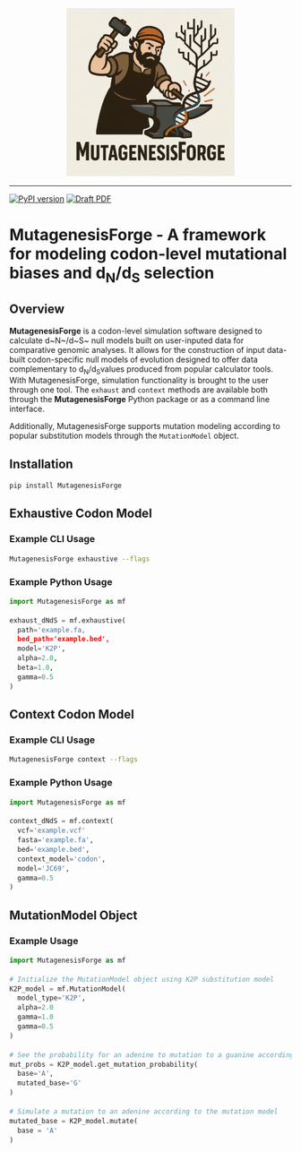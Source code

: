 

<p align="center">
  <img src="logo.png" width="300" alt="MutagenesisForge Logo" />
</p>

------------

[![PyPI version](https://img.shields.io/pypi/v/MutagenesisForge.svg)](https://pypi.org/project/MutagenesisForge/)
[![Draft PDF](https://github.com/AkeyLab/MutagenesisForge/actions/workflows/draft-pdf.yml/badge.svg)](https://github.com/AkeyLab/MutagenesisForge/actions/workflows/draft-pdf.yml)

# MutagenesisForge - A framework for modeling codon-level mutational biases and d<sub>N</sub>/d<sub>S</sub> selection

## Overview
**MutagenesisForge** is a codon-level simulation software designed to calculate d~N~/d~S~ null models built on user-inputed data for comparative genomic analyses. It allows for the construction of input data-built codon-specific null models of evolution designed to offer data complementary to d<sub>N</sub>/d<sub>S</sub>values produced from popular calculator tools. With MutagenesisForge, simulation functionality is brought to the user through one tool. The `exhaust` and `context` methods are available both through the **MutagenesisForge** Python package or as a command line interface.

Additionally, MutagenesisForge supports mutation modeling according to popular substitution models through the `MutationModel` object.

## Installation
```bash
pip install MutagenesisForge
```

## Exhaustive Codon Model

### Example CLI Usage
```bash
MutagenesisForge exhaustive --flags
```

### Example Python Usage
```python
import MutagenesisForge as mf

exhaust_dNdS = mf.exhaustive(
  path='example.fa,
  bed_path='example.bed',
  model='K2P',
  alpha=2.0,
  beta=1.0,
  gamma=0.5
)
```


## Context Codon Model

### Example CLI Usage
```bash
MutagenesisForge context --flags
```

### Example Python Usage
```python
import MutagenesisForge as mf

context_dNdS = mf.context(
  vcf='example.vcf'
  fasta='example.fa',
  bed='example.bed',
  context_model='codon',
  model='JC69',
  gamma=0.5
)
```

## MutationModel Object

### Example Usage
```python
import MutagenesisForge as mf

# Initialize the MutationModel object using K2P substitution model
K2P_model = mf.MutationModel(
  model_type='K2P',
  alpha=2.0
  gamma=1.0
  gamma=0.5
)

# See the probability for an adenine to mutation to a guanine according to the mutation model
mut_probs = K2P_model.get_mutation_probability(
  base='A',
  mutated_base='G'
)

# Simulate a mutation to an adenine according to the mutation model
mutated_base = K2P_model.mutate(
  base = 'A'
)
```
